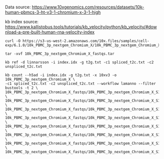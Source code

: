 Data source: https://www.10xgenomics.com/resources/datasets/10k-human-pbmcs-3-ht-v3-1-chromium-x-3-1-high

kb index source: https://www.kallistobus.tools/tutorials/kb_velocity/python/kb_velocity/#download-a-pre-built-human-rna-velocity-index

```
curl -O https://s3-us-west-2.amazonaws.com/10x.files/samples/cell-exp/6.1.0/10k_PBMC_3p_nextgem_Chromium_X/10k_PBMC_3p_nextgem_Chromium_X_fastqs.tar

tar -xvf 10k_PBMC_3p_nextgem_Chromium_X_fastqs.tar

kb ref -d linnarsson -i index.idx -g t2g.txt -c1 spliced_t2c.txt -c2 unspliced_t2c.txt

kb count --h5ad -i index.idx -g t2g.txt -x 10xv3 -o 10k_PBMC_3p_nextgem_Chromium_X \
-c1 spliced_t2c.txt -c2 unspliced_t2c.txt --workflow lamanno --filter bustools -t 2 \
10k_PBMC_3p_nextgem_Chromium_X_fastqs/10k_PBMC_3p_nextgem_Chromium_X_S1_L001_R1_001.fastq.gz \
10k_PBMC_3p_nextgem_Chromium_X_fastqs/10k_PBMC_3p_nextgem_Chromium_X_S1_L001_R2_001.fastq.gz \
10k_PBMC_3p_nextgem_Chromium_X_fastqs/10k_PBMC_3p_nextgem_Chromium_X_S1_L002_R1_001.fastq.gz \
10k_PBMC_3p_nextgem_Chromium_X_fastqs/10k_PBMC_3p_nextgem_Chromium_X_S1_L002_R2_001.fastq.gz \
10k_PBMC_3p_nextgem_Chromium_X_fastqs/10k_PBMC_3p_nextgem_Chromium_X_S1_L003_R1_001.fastq.gz \
10k_PBMC_3p_nextgem_Chromium_X_fastqs/10k_PBMC_3p_nextgem_Chromium_X_S1_L003_R2_001.fastq.gz \
10k_PBMC_3p_nextgem_Chromium_X_fastqs/10k_PBMC_3p_nextgem_Chromium_X_S1_L004_R1_001.fastq.gz \
10k_PBMC_3p_nextgem_Chromium_X_fastqs/10k_PBMC_3p_nextgem_Chromium_X_S1_L004_R2_001.fastq.gz
```
